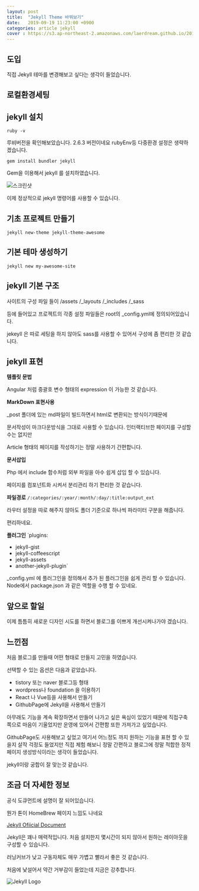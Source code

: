 ```yaml
---
layout: post
title:  "Jekyll Theme 바꿔보기"
date:   2019-09-19 11:23:00 +0900
categories: article jekyll
cover : https://s3.ap-northeast-2.amazonaws.com/laerdream.github.io/2019-09-19/2019-09-19-jekyll1.png
---
```


## 도입

직접 Jekyll 테마를 변경해보고 싶다는 생각이 들었습니다.

## 로컬환경세팅

## jekyll 설치
`ruby -v`

루비버전을 확인해보았습니다.
2.6.3 버전이네요
rubyEnv등 다중환경 설정은 생략하겠습니다.

`gem install bundler jekyll`

Gem을 이용해서 jekyll 를 설치하였습니다.

![스크린샷](https://s3.ap-northeast-2.amazonaws.com/laerdream.github.io/2019-09-19/2019-09-19-jekyll0.png)

이제 정상적으로 jekyll 명령어를 사용할 수 있습니다.

## 기초 프로젝트 만들기

`jekyll new-theme jekyll-theme-awesome`

## 기본 테마 생성하기

`jekyll new my-awesome-site`

## jekyll 기본 구조

사이트의 구성 파일 들이
/assets
/_layouts
/_includes
/_sass

등에 들어있고
프로젝트의 각종 설정 파일들은 root의 _config.yml에 정의되어있습니다.

jekeyll 은 따로 세팅을 하지 않아도 sass를 사용할 수 있어서 구성에 좀 편리한 것 같습니다.

## jekyll 표현

**템플릿 문법**

Angular 처럼 중괄호 변수 형태의 expression 이 가능한 것 같습니다.

**MarkDown 표현사용**

_post 폴더에 있는 md파일이 빌드하면서 html로 변환되는 방식이기때문에

문서작성이 마크다운방식을 그대로 사용할 수 있습니다. 인터랙티브한 페이지를 구성할 수는 없지만 

Article 형태의 페이지를 작성하기는 정말 사용하기 간편합니다.

**문서삽입**

Php 에서 include 함수처럼 외부 파일을 아수 쉽게 삽입 할 수 있습니다.

페이지를 컴포넌트화 시켜서 분리관리 하기 편리한 것 같습니다.

**파일경로**
`/:categories/:year/:month/:day/:title:output_ext`

라우터 설정을 따로 해주지 않아도 폴더 기준으로 하나씩 파라미터 구분을 해줍니다.

편리하네요.

**플러그인**
`plugins:
  - jekyll-gist
  - jekyll-coffeescript
  - jekyll-assets
  - another-jekyll-plugin`

_config.yml 에 플러그인을 정의해서 추가 된 플러그인을 쉽게 관리 할 수 있습니다.
Node에서 package.json 과 같은 역할을 수행 할 수 있네요.

## 앞으로 할일

이제 틈틈히 새로운 디자인 시도를 하면서 블로그를 이쁘게 개선시켜나가야 겠습니다.

## 느낀점

처음 블로그를 만들때 어떤 형태로 만들지 고민을 하였습니다.

선택할 수 있는 옵션은 다음과 같았습니다.

- tistory 또는 naver 블로그등 형태
- wordpress나 foundation 을 이용하기
- React 나 Vue등을 사용해서 만들기
- GithubPage에 Jekyll을 사용해서 만들기

아무래도 기능을 계속 확장하면서 만들어 나가고 싶은 욕심이 있었기 때문에
직접구축 쪽으로 마음이 기울었지만 운영에 있어서 간편함 또한 가져가고 싶었습니다.

GithubPage도 사용해보고 싶었고 여기서 어느정도 까지 원하는 기능을 표현 할 수 있을지 살작 걱정도 들었지만
직접 체험 해보니 정말 간편하고 블로그에 정말 적합한 정적페이지 생성방식이라는 생각이 들었습니다.

jekyll이랑 궁합이 잘 맞는것 같습니다.

## 조금 더 자세한 정보

공식 도큐먼트에 설명이 잘 되어있습니다.

뭔가 톤이 HomeBrew 페이지 느낌도 나네요

[Jekyll Ofiicial Document](https://jekyllrb-ko.github.io/docs/home/)

Jekyll은 꽤나 매력적입니다. 처음 설치한지 몇시간이 되지 않아서 원하는 레이아웃을 구성할 수 있습니다.

러닝커브가 낮고 구동자체도 매우 가볍고 빨라서 좋은 것 같습니다.

처음에 낯설어서 약간 거부감이 들었는데 지금은 강추합니다.

![Jekyll Logo](https://s3.ap-northeast-2.amazonaws.com/laerdream.github.io/2019-09-19/2019-09-19-jekyll1.png)